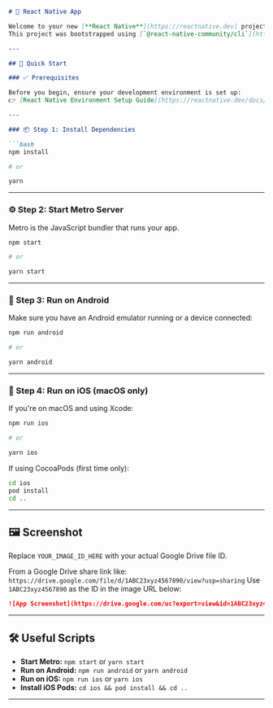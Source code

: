 

````md
# 📱 React Native App

Welcome to your new [**React Native**](https://reactnative.dev) project!  
This project was bootstrapped using [`@react-native-community/cli`](https://github.com/react-native-community/cli).

---

## 🚀 Quick Start

### ✅ Prerequisites

Before you begin, ensure your development environment is set up:  
👉 [React Native Environment Setup Guide](https://reactnative.dev/docs/environment-setup)

---

### 📦 Step 1: Install Dependencies

```bash
npm install

# or

yarn
````

---

### ⚙️ Step 2: Start Metro Server

Metro is the JavaScript bundler that runs your app.

```bash
npm start

# or

yarn start
```

---

### 🤖 Step 3: Run on Android

Make sure you have an Android emulator running or a device connected:

```bash
npm run android

# or

yarn android
```

---

### 🍎 Step 4: Run on iOS (macOS only)

If you're on macOS and using Xcode:

```bash
npm run ios

# or

yarn ios
```

If using CocoaPods (first time only):

```bash
cd ios
pod install
cd ..
```

---

## 🖼 Screenshot

Replace `YOUR_IMAGE_ID_HERE` with your actual Google Drive file ID.

From a Google Drive share link like:
`https://drive.google.com/file/d/1ABC23xyz4567890/view?usp=sharing`
Use `1ABC23xyz4567890` as the ID in the image URL below:

```md
![App Screenshot](https://drive.google.com/uc?export=view&id=1ABC23xyz4567890)
```

---

## 🛠 Useful Scripts

* **Start Metro:**
  `npm start` or `yarn start`
* **Run on Android:**
  `npm run android` or `yarn android`
* **Run on iOS:**
  `npm run ios` or `yarn ios`
* **Install iOS Pods:**
  `cd ios && pod install && cd ..`

---

